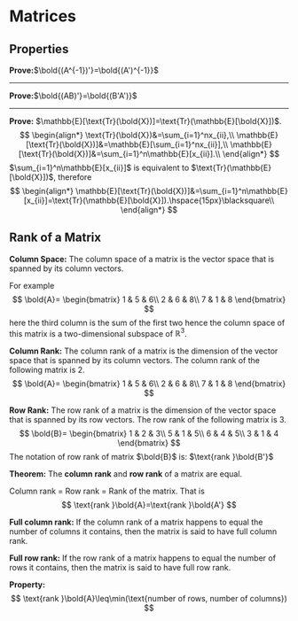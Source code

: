 # Matrices

## Properties

**Prove:**$\bold{(A^{-1})'}=\bold{(A')^{-1}}$

---
**Prove:**$\bold{(AB)'}=\bold{(B'A')}$

---

**Prove:** $\mathbb{E}[\text{Tr}(\bold{X})]=\text{Tr}(\mathbb{E}[\bold{X}])$.
$$
\begin{align*}
    \text{Tr}(\bold{X})&=\sum_{i=1}^nx_{ii},\\
    \mathbb{E}[\text{Tr}(\bold{X})]&=\mathbb{E}[\sum_{i=1}^nx_{ii}],\\
    \mathbb{E}[\text{Tr}(\bold{X})]&=\sum_{i=1}^n\mathbb{E}[x_{ii}].\\
\end{align*}
$$
$\sum_{i=1}^n\mathbb{E}[x_{ii}]$ is equivalent to $\text{Tr}(\mathbb{E}[\bold{X}])$, therefore
$$
\begin{align*}
    \mathbb{E}[\text{Tr}(\bold{X})]&=\sum_{i=1}^n\mathbb{E}[x_{ii}]=\text{Tr}(\mathbb{E}[\bold{X}]).\hspace{15px}\blacksquare\\
\end{align*}
$$

## Rank of a Matrix

**Column Space:** The column space of a matrix is the vector space that is spanned by its column vectors.

For example
$$
\bold{A}=
\begin{bmatrix}
1 & 5 & 6\\
2 & 6 & 8\\
7 & 1 & 8
\end{bmatrix}
$$
here the third column is the sum of the first two hence the column space of this matrix is a two-dimensional subspace of $\mathbb{R}^3$.

**Column Rank:** The column rank of a matrix is the dimension of the vector space that is spanned by its column vectors. The column rank of the following matrix is $2$.
$$
\bold{A}=
\begin{bmatrix}
1 & 5 & 6\\
2 & 6 & 8\\
7 & 1 & 8
\end{bmatrix}
$$

**Row Rank:** The row rank of a matrix is the dimension of the vector space that is spanned by its row vectors. The row rank of the following matrix is $3$.
$$
\bold{B}=
\begin{bmatrix}
1 & 2 & 3\\
5 & 1 & 5\\
6 & 4 & 5\\
3 & 1 & 4
\end{bmatrix}
$$
The notation of row rank of matrix $\bold{B}$ is: $\text{rank }\bold{B'}$

**Theorem:** The **column rank** and **row rank** of a matrix are equal.

Column rank = Row rank = Rank of the matrix. That is
$$
\text{rank }\bold{A}=\text{rank }\bold{A'}
$$

**Full column rank:** If the column rank of a matrix happens to equal the number of columns it contains, then the matrix is said to have full column rank.

**Full row rank:** If the row rank of a matrix happens to equal the number of rows it contains, then the matrix is said to have full row rank.

**Property:**
$$
\text{rank }\bold{A}\leq\min(\text{number of rows, number of columns})
$$